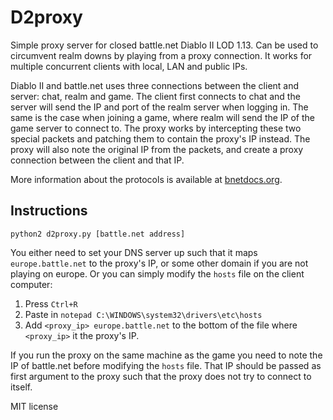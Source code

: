 D2proxy
=======

Simple proxy server for closed battle.net Diablo II LOD 1.13. Can be used to circumvent realm downs by playing from a proxy connection. It works for multiple concurrent clients with local, LAN and public IPs.

Diablo II and battle.net uses three connections between the client and server: chat, realm and game. The client first connects to chat and the server will send the IP and port of the realm server when logging in. The same is the case when joining a game, where realm will send the IP of the game server to connect to. The proxy works by intercepting these two special packets and patching them to contain the proxy's IP instead. The proxy will also note the original IP from the packets, and create a proxy connection between the client and that IP.

More information about the protocols is available at [bnetdocs.org](https://bnetdocs.org/).

## Instructions

    python2 d2proxy.py [battle.net address]

You either need to set your DNS server up such that it maps `europe.battle.net` to the proxy's IP, or some other domain if you are not playing on europe. Or you can simply modify the `hosts` file on the client computer:

1. Press `Ctrl+R`
2. Paste in `notepad C:\WINDOWS\system32\drivers\etc\hosts`
3. Add `<proxy_ip> europe.battle.net` to the bottom of the file where `<proxy_ip>` it the proxy's IP.

If you run the proxy on the same machine as the game you need to note the IP of battle.net before modifying the `hosts` file. That IP should be passed as first argument to the proxy such that the proxy does not try to connect to itself.

MIT license